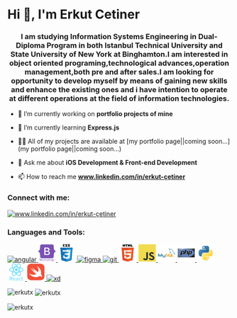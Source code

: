 <h1 align="center![Green and White Technology LinkedIn Banner](https://user-images.githubusercontent.com/78658900/180100831-d3ead2a4-67ab-4add-b88f-817339fccd9f.gif)
">Hi 👋, I'm Erkut Cetiner</h1>

<h3 align="center">I am studying Information Systems Engineering in Dual-Diploma Program in both Istanbul Technical University and State University of New York at Binghamton.I am interested in object oriented programing,technological advances,operation management,both pre and after sales.I am looking for opportunity to develop myself by means of gaining new skills and enhance the existing ones and i have intention to operate at different operations at the field of information technologies.</h3>


- 🔭 I’m currently working on **portfolio projects of mine**

- 🌱 I’m currently learning **Express.js**

- 👨‍💻 All of my projects are available at [my portfolio page||coming soon...](my portfolio page||coming soon...)

- 💬 Ask me about **iOS Development & Front-end Development**

- 📫 How to reach me **www.linkedin.com/in/erkut-çetiner**

<h3 align="left">Connect with me:</h3>
<p align="left">
<a href="https://linkedin.com/in/www.linkedin.com/in/erkut-çetiner" target="blank"><img align="center" src="https://raw.githubusercontent.com/rahuldkjain/github-profile-readme-generator/master/src/images/icons/Social/linked-in-alt.svg" alt="www.linkedin.com/in/erkut-çetiner" height="30" width="40" /></a>
</p>

<h3 align="left">Languages and Tools:</h3>
<p align="left"> <a href="https://angular.io" target="_blank" rel="noreferrer"> <img src="https://angular.io/assets/images/logos/angular/angular.svg" alt="angular" width="40" height="40"/> </a> <a href="https://getbootstrap.com" target="_blank" rel="noreferrer"> <img src="https://raw.githubusercontent.com/devicons/devicon/master/icons/bootstrap/bootstrap-plain-wordmark.svg" alt="bootstrap" width="40" height="40"/> </a> <a href="https://www.w3schools.com/css/" target="_blank" rel="noreferrer"> <img src="https://raw.githubusercontent.com/devicons/devicon/master/icons/css3/css3-original-wordmark.svg" alt="css3" width="40" height="40"/> </a> <a href="https://www.figma.com/" target="_blank" rel="noreferrer"> <img src="https://www.vectorlogo.zone/logos/figma/figma-icon.svg" alt="figma" width="40" height="40"/> </a> <a href="https://git-scm.com/" target="_blank" rel="noreferrer"> <img src="https://www.vectorlogo.zone/logos/git-scm/git-scm-icon.svg" alt="git" width="40" height="40"/> </a> <a href="https://www.w3.org/html/" target="_blank" rel="noreferrer"> <img src="https://raw.githubusercontent.com/devicons/devicon/master/icons/html5/html5-original-wordmark.svg" alt="html5" width="40" height="40"/> </a> <a href="https://developer.mozilla.org/en-US/docs/Web/JavaScript" target="_blank" rel="noreferrer"> <img src="https://raw.githubusercontent.com/devicons/devicon/master/icons/javascript/javascript-original.svg" alt="javascript" width="40" height="40"/> </a> <a href="https://www.mysql.com/" target="_blank" rel="noreferrer"> <img src="https://raw.githubusercontent.com/devicons/devicon/master/icons/mysql/mysql-original-wordmark.svg" alt="mysql" width="40" height="40"/> </a> <a href="https://www.php.net" target="_blank" rel="noreferrer"> <img src="https://raw.githubusercontent.com/devicons/devicon/master/icons/php/php-original.svg" alt="php" width="40" height="40"/> </a> <a href="https://www.python.org" target="_blank" rel="noreferrer"> <img src="https://raw.githubusercontent.com/devicons/devicon/master/icons/python/python-original.svg" alt="python" width="40" height="40"/> </a> <a href="https://reactjs.org/" target="_blank" rel="noreferrer"> <img src="https://raw.githubusercontent.com/devicons/devicon/master/icons/react/react-original-wordmark.svg" alt="react" width="40" height="40"/> </a> <a href="https://developer.apple.com/swift/" target="_blank" rel="noreferrer"> <img src="https://raw.githubusercontent.com/devicons/devicon/master/icons/swift/swift-original.svg" alt="swift" width="40" height="40"/> </a> <a href="https://www.adobe.com/products/xd.html" target="_blank" rel="noreferrer"> <img src="https://cdn.worldvectorlogo.com/logos/adobe-xd.svg" alt="xd" width="40" height="40"/> </a> </p>

<p><img align="left" src="https://github-readme-stats.vercel.app/api/top-langs?username=erkutx&show_icons=true&locale=en&layout=compact" alt="erkutx" /></p>

<p>&nbsp;<img align="center" src="https://github-readme-stats.vercel.app/api?username=erkutx&show_icons=true&locale=en" alt="erkutx" /></p>

<p><img align="center" src="https://github-readme-streak-stats.herokuapp.com/?user=erkutx&" alt="erkutx" /></p>
